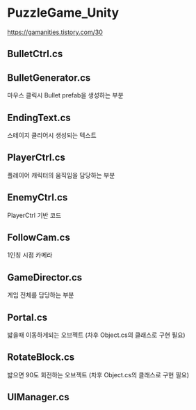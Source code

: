 # PuzzleGame_Unity

https://gamanities.tistory.com/30


## BulletCtrl.cs	

## BulletGenerator.cs

마우스 클릭시 Bullet prefab을 생성하는 부분

## EndingText.cs	

스테이지 클리어시 생성되는 텍스트


## PlayerCtrl.cs

플레이어 캐릭터의 움직임을 담당하는 부분

## EnemyCtrl.cs

PlayerCtrl 기반 코드


## FollowCam.cs	

1인칭 시점 카메라

## GameDirector.cs

게임 전체를 담당하는 부분

## Portal.cs

밟을때 이동하게되는 오브젝트
(차후 Object.cs의 클래스로 구현 필요)

## RotateBlock.cs

밟으면 90도 회전하는 오브젝트
(차후 Object.cs의 클래스로 구현 필요)

## UIManager.cs

